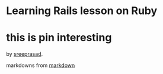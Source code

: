 # Learning Rails lesson on Ruby
# this is pin interesting 



by 
[sreeprasad](http://www.linkedin.com/in/sreeprasadatrit).

markdowns from [markdown](http://daringfireball.net/projects/markdown/basics)
